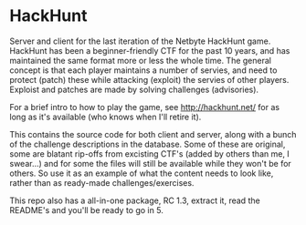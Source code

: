 # HackHunt
Server and client for the last iteration of the Netbyte HackHunt game. HackHunt has been a beginner-friendly CTF for the past 10 years, and has maintained the same format more or less the whole time. The general concept is that each player maintains a number of servies, and need to protect (patch) these while attacking (exploit) the servies of other players. Exploist and patches are made by solving challenges (advisories).

For a brief intro to how to play the game, see http://hackhunt.net/ for as long as it's available (who knows when I'll retire it).

This contains the source code for both client and server, along with a bunch of the challenge descriptions in the database. Some of these are original, some are blatant rip-offs from excisting CTF's (added by others than me, I swear...) and for some the files will still be available while they won't be for others. So use it as an example of what the content needs to look like, rather than as ready-made challenges/exercises.

This repo also has a all-in-one package, RC 1.3, extract it, read the README's and you'll be ready to go in 5.
